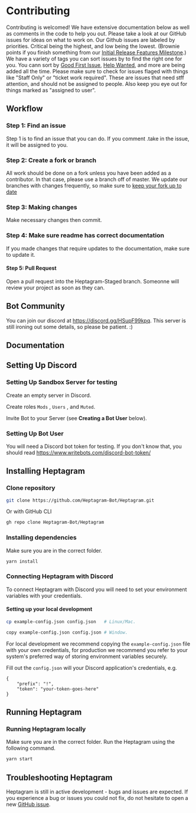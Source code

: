 # Contributing

Contributing is welcomed! We have extensive documentation below as well as comments in the code to help you out.
Please take a look at our GitHub issues for ideas on what to work on. Our Github issues are labeled by priorities. Critical being the highest, and low being the lowest. (Brownie points if you finish something from our [Initial Release Features Milestone](https://github.com/Heptagram-Bot/Heptagram/milestone/1).) We have a variety of tags you can sort issues by to find the right one for you. You cann sort by [Good First Issue](https://github.com/Heptagram-Bot/Heptagram/issues?q=is%3Aopen+is%3Aissue+label%3A%22good+first+issue%22), [Help Wanted](https://github.com/Heptagram-Bot/Heptagram/issues?q=is%3Aopen+is%3Aissue+label%3A%22%F0%9F%91%90+help+wanted+%F0%9F%91%90%22), and more are being added all the time. Please make sure to check for issues flaged with things like "Staff Only" or "ticket work required". These are issues that need stff attention, and should not be assigned to people. Also keep you eye out for things marked as "assigned to user".

## Workflow

### Step 1: Find an issue

Step 1 is to find an issue that you can do. If you comment .take in the issue, it will be assigned to you.

### Step 2: Create a fork or branch

All work should be done on a fork unless you have been added as a contributor. In that case, please use a branch off of master. We update our branches with changes frequently, so make sure to [keep your fork up to date](https://dev.to/giannellitech/keeping-your-fork-up-to-date-klh)

### Step 3: Making changes

Make necessary changes then commit.

### Step 4: Make sure readme has correct documentation

If you made changes that require updates to the documentation, make sure to update it.

#### Step 5: Pull Request

Open a pull request into the Heptagram-Staged branch. Someonne will review your project as soon as they can.

## Bot Community

You can join our discord at <https://discord.gg/HSupF99kpq>. This server is still ironing out some details, so please be patient. :)

## Documentation

## Setting Up Discord

### Setting Up Sandbox Server for testing

Create an empty server in Discord.

Create roles `Mods` , `Users` , and  `Muted`.

Invite Bot to your Server (see **Creating a Bot User** below).

### Setting Up Bot User

You will need a Discord bot token for testing. If you don't know that, you should read <https://www.writebots.com/discord-bot-token/>

## Installing Heptagram

### Clone repository

```bash
git clone https://github.com/Heptagram-Bot/Heptagram.git
```

Or with GitHub CLI

```bash
gh repo clone Heptagram-Bot/Heptagram
```

### Installing dependencies

Make sure you are in the correct folder.

```bash
yarn install
```

### Connecting Heptagram with Discord

To connect Heptagram with Discord you will need to set your environment variables with your credentials.

#### Setting up your local development

```bash
cp example-config.json config.json   # Linux/Mac.

copy example-config.json config.json # Window.
```

For local development we recommend copying the `example-config.json` file with your own credentials, for production we recommend you refer to your system's preferred way of storing environment variables securely.

Fill out the `config.json` will your Discord application's credentials, e.g.

```shell
{
    "prefix": "!",
    "token": "your-token-goes-here"
}
```

## Running Heptagram

### Running Heptagram locally

Make sure you are in the correct folder. Run the Heptagram using the following command.

```zsh
yarn start
```

## Troubleshooting Heptagram

Heptagram is still in active development - bugs and issues are expected. If you experience a bug or issues you could not fix, do not hesitate to open a new [GitHub issue](https://github.com/Heptagram-Bot/Heptagram/issues/new).
